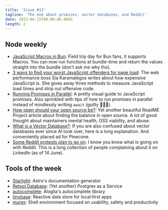 ```yaml
---
title: 'Issue #13'
tagline: 'The one about promises, vector databases, and Reddit'
date: 2023-06-15T00:00:00.000Z
length: 2
---
```


## Node weekly

* [JavaScript Macros in Bun](https://dub.sh/CRG623r): Field trip day for Bun fans, it supports Macros. You can now run functions at bundle-time and return the values straight into the bundle (don't ask me why tho).
* [3 ways to find your worst JavaScript offenders for page load](https://dub.sh/jFAvuog): The web performance boss Sia Karamalegos writes about how expensive JavaScript is. She gives away three methods to measure JavaScript load times and strip out offensive code.
* [Running Promises in Parallel](https://dub.sh/BRn9AHl): A pretty visual guide to JavaScript promises. Also sprinkled with tips of how to run promises in parallel instead of mindlessly writing `await` (guilty 🙋🏼‍♂️).
* [How open should your open source be?](https://dub.sh/EdA8m9C): Yet another beautiful ReadME Project article about finding the balance in open source. A lot of good thought about maintainers mental health, OSS viability, and abuse.
* [What is a Vector Database?](https://dub.sh/lMMK6cA): If you are also confused about vector databases ever since AI took over, here is a long explanation. And conveniently placed ad for Pinecone.
* [Some Reddit protests plan to go on](https://dub.sh/MkrTkT4): I know you know what is going on with Reddit. This is a long collection of people complaining about it on LinkedIn (as of 14 June).

## Tools of the week

* [Starlight](https://dub.sh/QmT86F9): Astro's documentation generator
* [Retool Database](https://dub.sh/pn65cIo): (Yet another) Postgres as a Service
* [autocomplete](https://dub.sh/WykjOms): Aloglia's autocomplete library
* [tinybase](https://dub.sh/fYi3w72): Reactive data store for local‑first apps
* [murex](https://dub.sh/w31LONj): Shell environment focused on usability, safety and productivity
